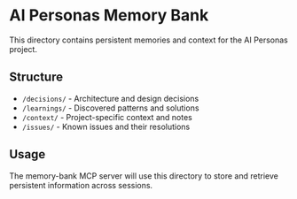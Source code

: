 # AI Personas Memory Bank

This directory contains persistent memories and context for the AI Personas project.

## Structure
- `/decisions/` - Architecture and design decisions
- `/learnings/` - Discovered patterns and solutions
- `/context/` - Project-specific context and notes
- `/issues/` - Known issues and their resolutions

## Usage
The memory-bank MCP server will use this directory to store and retrieve persistent information across sessions.